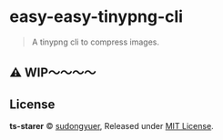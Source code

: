 # easy-easy-tinypng-cli

> A tinypng cli to compress images.

## ⚠️ WIP～～～～

## License

**ts-starer** © [sudongyuer](https://github.com/sudongyuer), Released under [MIT License](LICENSE).
